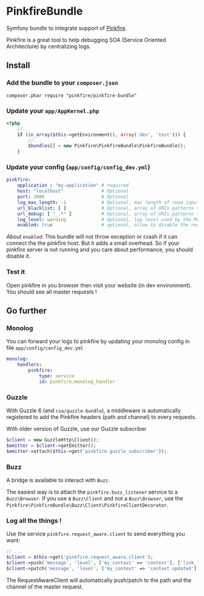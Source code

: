 # PinkfireBundle

Symfony bundle to integrate support of [Pinkfire](https://github.com/pinkfire/pinkfire).

Pinkfire is a great tool to help debugging SOA (Service Oriented Architecture) by centralizing logs.

## Install

### Add the bundle to your `composer.json`

```
composer.phar require "pinkfire/pinkfire-bundle"
```

### Update your `app/AppKernel.php`

``` php
<?php
    //...
    if (in_array($this->getEnvironment(), array('dev', 'test'))) {
        //...
        $bundles[] = new Pinkfire\PinkfireBundle\PinkfireBundle();
    }
```

### Update your config (`app/config/config_dev.yml`)

``` yaml
pinkfire:
    application : "my-application" # required
    host: "localhost"              # Optional
    port: 3000                     # Optional
    log_max_length: -1             # Optional, max length of read input data
    url_blacklist: [ ]             # Optional, array of URIs patterns to ignore
    url_debug: [ "_.*" ]           # Optional, array of URIs patterns to mark as debug
    log_level: warning             # Optional, log level used by the Monolog handler
    enabled: true                  # optional, allow to disable the request/response listener
```

*About `enabled`*: This bundle will not throw exception or crash if it can connect the the pinkfire host.
But it adds a small overhead.
So if your pinkfire server is not running and you care about performance, you should disable it.

### Test it

Open pinkfire in you browser then visit your website (in dev environment).
You should see all master requests !

## Go further

### Monolog

You can forward your logs to pinkfire by updating your monolog config in file `app/config/config_dev.yml`

``` yaml
monolog:
    handlers:
        pinkfire:
            type: service
            id: pinkfire.monolog_handler
```

### Guzzle

With Guzzle 6 (and `csa/guzzle-bundle`), a middleware is automatically registered to add the Pinkfire headers (path and channel)
to every requests.

With older version of Guzzle, use our Guzzle subscriber

```php
$client = new GuzzleHttp\Client();
$emitter = $client->getEmitter();
$emitter->attach($this->get('pinkfire.guzzle_subscriber'));
```

### Buzz

A bridge is available to interact with `Buzz`.

The easiest way is to attach the `pinkfire.buzz_listener` service to a `Buzz\Browser`.
If you use a `Buzz\Client` and not a `Buzz\Browser`, use the `Pinkfire\PinkfireBundle\Buzz\Client\PinkfireClientDecorator`.

### Log all the things !

Use the service `pinkfire.request_aware.client` to send everything you want:

```php
// ...
$client = $this->get('pinkfire.request_aware.client');
$client->push('message', 'level', ['my_context' => 'context'], ['link_1' => 'https://github.com/pinkfire/PinkfireBundle']);
$client->patch('message', 'level', ['my_context' => 'context updated'], ['link_1' => 'https://github.com/pinkfire/PinkfireBundle']);
```

The RequestAwareClient will automatically push/patch to the path and the channel of the master request.
